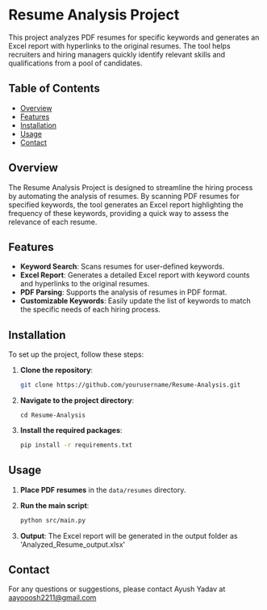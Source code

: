 # Resume Analysis Project

This project analyzes PDF resumes for specific keywords and generates an Excel report with hyperlinks to the original resumes. The tool helps recruiters and hiring managers quickly identify relevant skills and qualifications from a pool of candidates.

## Table of Contents
- [Overview](#overview)
- [Features](#features)
- [Installation](#installation)
- [Usage](#usage)
- [Contact](#contact)

## Overview

The Resume Analysis Project is designed to streamline the hiring process by automating the analysis of resumes. By scanning PDF resumes for specified keywords, the tool generates an Excel report highlighting the frequency of these keywords, providing a quick way to assess the relevance of each resume.

## Features
- **Keyword Search**: Scans resumes for user-defined keywords.
- **Excel Report**: Generates a detailed Excel report with keyword counts and hyperlinks to the original resumes.
- **PDF Parsing**: Supports the analysis of resumes in PDF format.
- **Customizable Keywords**: Easily update the list of keywords to match the specific needs of each hiring process.

## Installation

To set up the project, follow these steps:

1. **Clone the repository**:
   ```bash
   git clone https://github.com/yourusername/Resume-Analysis.git

2. **Navigate to the project directory**:
     ```bash\
     cd Resume-Analysis

3. **Install the required packages**:
     ```bash
     pip install -r requirements.txt


## Usage

1. **Place PDF resumes** in the `data/resumes` directory.

2. **Run the main script**:
   ```bash
   python src/main.py
   
3. **Output**: The Excel report will be generated in the output folder as 'Analyzed_Resume_output.xlsx'

## Contact

For any questions or suggestions, please contact Ayush Yadav at aayooosh2211@gmail.com
